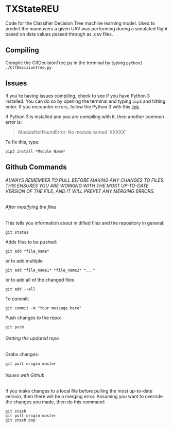 # TXStateREU

Code for the Classifier Decision Tree machine learning model. Used to predict the maneuvers a given UAV was performing during a simulated flight based on data values passed through as .csv files. 

## Compiling

Compile the ClfDecisionTree.py in the terminal by typing ```python3 ./ClfDecisionTree.py```

## Issues

If you're having issues compiling, check to see if you have Python 3 installed. You can do so by opening the terminal and typing ```pip3``` and hitting enter. If you encounter errors, follow the Python 3 with this [link](https://realpython.com/installing-python/).

If Python 3 is installed and you are compiling with it, then another common error is:
> ModuleNotFoundError: No module named 'XXXXX'

To fix this, type:
```
pip3 install *Module Name*
```

## Github Commands

###### ALWAYS REMEMBER TO PULL BEFORE MAKING ANY CHANGES TO FILES. THIS ENSURES YOU ARE WORKING WITH THE MOST UP-TO-DATE VERSION OF THE FILE, AND IT WILL PREVET ANY MERGING ERRORS.

###### After modifying the files

This tells you information about midified files and the repository in general:
```
git status
```

Adds files to be pushed:
```
git add *file_name*
```
or to add multiple
```
git add *file_name1* *file_name2* *...*
```
or to add all of the changed files
```
git add --all
```

To commit:
```
git commit -m "Your message here"
```

Push changes to the repo:
```
git push
```

###### Getting the updated repo

Grabs changes:
```
git pull origin master
```

###### Issues with Github

If you make changes to a local file before pulling the most up-to-date version, then there will be a merging error. Assuming you want to override the changes you made, then do this command:
```
git stash
git pull origin master
git stash pop
```
